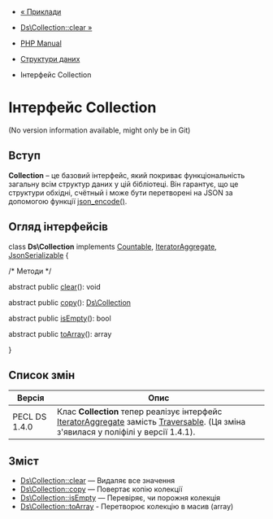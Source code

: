 - [« Приклади](ds.examples.md)
- [Ds\Collection::clear »](ds-collection.clear.md)

- [PHP Manual](index.md)
- [Структури даних](book.ds.md)
- Інтерфейс Collection

# Інтерфейс Collection

(No version information available, might only be in Git)

## Вступ

**Collection** – це базовий інтерфейс, який покриває
функціональність загальну всім структур даних у цій бібліотеці. Він
гарантує, що це структури обхідні, счётный і може бути
перетворені на JSON за допомогою функції
[json_encode()](function.json-encode.md).

## Огляд інтерфейсів

class **Ds\Collection** implements [Countable](class.countable.md),
[IteratorAggregate](class.iteratoraggregate.md),
[JsonSerializable](class.jsonserializable.md) {

/\* Методи \*/

abstract public [clear](ds-collection.clear.md)(): void

abstract public [copy](ds-collection.copy.md)():
[Ds\Collection](class.ds-collection.md)

abstract public [isEmpty](ds-collection.isempty.md)(): bool

abstract public [toArray](ds-collection.toarray.md)(): array

}

## Список змін

| Версія        | Опис                                                                                                                                                                                      |
| ------------- | ----------------------------------------------------------------------------------------------------------------------------------------------------------------------------------------- |
| PECL DS 1.4.0 | Клас **Collection** тепер реалізує інтерфейс [IteratorAggregate](class.iteratoraggregate.md) замість [Traversable](class.traversable.md). (Ця зміна з'явилася у поліфілі у версії 1.4.1). |

## Зміст

- [Ds\Collection::clear](ds-collection.clear.md) — Видаляє все
значення
- [Ds\Collection::copy](ds-collection.copy.md) — Повертає копію
колекції
- [Ds\Collection::isEmpty](ds-collection.isempty.md) — Перевіряє,
чи порожня колекція
- [Ds\Collection::toArray](ds-collection.toarray.md) - Перетворює
колекцію в масив (array)
